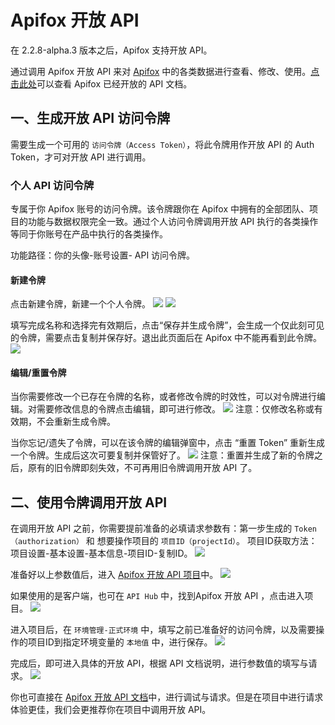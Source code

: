 # Apifox 开放 API 

在 2.2.8-alpha.3 版本之后，Apifox 支持开放 API。

通过调用 Apifox 开放 API 来对 [Apifox](https://www.apifox.cn/) 中的各类数据进行查看、修改、使用。[点击此处](https://apifox-openapi.apifox.cn)可以查看 Apifox 已经开放的 API 文档。

## 一、生成开放 API 访问令牌

需要生成一个可用的 `访问令牌（Access Token）`，将此令牌用作开放 API 的 Auth Token，才可对开放 API 进行调用。


### 个人 API 访问令牌

专属于你 Apifox 账号的访问令牌。该令牌跟你在 Apifox 中拥有的全部团队、项目的功能与数据权限完全一致。通过个人访问令牌调用开放 API 执行的各类操作等同于你账号在产品中执行的各类操作。

功能路径：你的头像-账号设置- API 访问令牌。

#### 新建令牌

点击新建令牌，新建一个个人令牌。
![](../assets/img/openapi/access-token-1.png)
![](../assets/img/openapi/access-token-2.png)


填写完成名称和选择完有效期后，点击“保存并生成令牌”，会生成一个仅此刻可见的令牌，需要点击复制并保存好。退出此页面后在 Apifox 中不能再看到此令牌。
![](../assets/img/openapi/access-token-3.png)


#### 编辑/重置令牌

当你需要修改一个已存在令牌的名称，或者修改令牌的时效性，可以对令牌进行编辑。对需要修改信息的令牌点击编辑，即可进行修改。
![](../assets/img/openapi/access-token-3-0.png)
注意：仅修改名称或有效期，不会重新生成令牌。


当你忘记/遗失了令牌，可以在该令牌的编辑弹窗中，点击 “重置 Token” 重新生成一个令牌。生成后这次可要复制并保管好了。
![](../assets/img/openapi/access-token-4.png)
注意：重置并生成了新的令牌之后，原有的旧令牌即刻失效，不可再用旧令牌调用开放 API 了。


## 二、使用令牌调用开放 API

在调用开放 API 之前，你需要提前准备的必填请求参数有：第一步生成的 `Token（authorization）` 和 想要操作项目的 `项目ID（projectId）`。
项目ID获取方法：项目设置-基本设置-基本信息-项目ID-复制ID。
![](../assets/img/openapi/access-token-5.png)


准备好以上参数值后，进入 [Apifox 开放 API 项目](https://www.apifox.cn/web/project/1397178)中。
![](../assets/img/openapi/access-token-6.png)


如果使用的是客户端，也可在 `API Hub` 中，找到Apifox 开放 API ，点击进入项目。
![](../assets/img/openapi/access-token-7.png)


进入项目后，在 `环境管理-正式环境` 中，填写之前已准备好的访问令牌，以及需要操作的项目ID到指定环境变量的 `本地值` 中，进行保存。
![](../assets/img/openapi/access-token-8.png)


完成后，即可进入具体的开放 API，根据 API 文档说明，进行参数值的填写与请求。
![](../assets/img/openapi/access-token-9.png)


你也可直接在 [Apifox 开放 API 文档](https://apifox-openapi.apifox.cn)中，进行调试与请求。但是在项目中进行请求体验更佳，我们会更推荐你在项目中调用开放 API。

